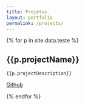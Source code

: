 ```yaml
---
title: Projetos
layout: portfolio
permalink: /projects/
---
```


{% for p in site.data.teste %}

## {{p.projectName}}

    {{p.projectDescription}}

<a href="{{p.projectLink}}">Github</a>

{% endfor %}
